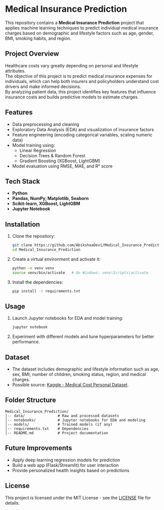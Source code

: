 # Medical Insurance Prediction

This repository contains a **Medical Insurance Prediction** project that applies machine learning techniques to predict individual medical insurance charges based on demographic and lifestyle factors such as age, gender, BMI, smoking habits, and region.

## Project Overview
Healthcare costs vary greatly depending on personal and lifestyle attributes.  
The objective of this project is to predict medical insurance expenses for individuals, which can help both insurers and policyholders understand cost drivers and make informed decisions.  
By analyzing patient data, this project identifies key features that influence insurance costs and builds predictive models to estimate charges.

## Features
- Data preprocessing and cleaning
- Exploratory Data Analysis (EDA) and visualization of insurance factors
- Feature engineering (encoding categorical variables, scaling numeric data)
- Model training using:
  - Linear Regression
  - Decision Trees & Random Forest
  - Gradient Boosting (XGBoost, LightGBM)
- Model evaluation using RMSE, MAE, and R² score

## Tech Stack
- **Python**
- **Pandas, NumPy, Matplotlib, Seaborn**
- **Scikit-learn, XGBoost, LightGBM**
- **Jupyter Notebook**

## Installation
1. Clone the repository:
   ```bash
   git clone https://github.com/AbikshaaDevi/Medical_Insurance_Prediction.git
   cd Medical_Insurance_Prediction
   ```
2. Create a virtual environment and activate it:
   ```bash
   python -m venv venv
   source venv/bin/activate   # On Windows: venv\Scripts\activate
   ```
3. Install the dependencies:
   ```bash
   pip install -r requirements.txt
   ```

## Usage
1. Launch Jupyter notebooks for EDA and model training:
   ```bash
   jupyter notebook
   ```
2. Experiment with different models and tune hyperparameters for better performance.

## Dataset
- The dataset includes demographic and lifestyle information such as age, sex, BMI, number of children, smoking status, region, and medical charges.  
- Possible source: [Kaggle - Medical Cost Personal Dataset](https://www.kaggle.com/mirichoi0218/insurance).

## Folder Structure
```
Medical_Insurance_Prediction/
│-- data/               # Raw and processed datasets
│-- notebooks/          # Jupyter notebooks for EDA and modeling
│-- models/             # Trained models (if any)
│-- requirements.txt    # Dependencies
│-- README.md           # Project documentation
```

## Future Improvements
- Apply deep learning regression models for prediction
- Build a web app (Flask/Streamlit) for user interaction
- Provide personalized health insights based on predictions

## License
This project is licensed under the MIT License - see the [LICENSE](LICENSE) file for details.
